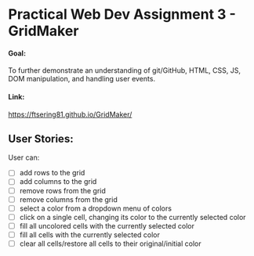 # Practical Web Dev Assignment 3 - GridMaker

#### Goal:
To further demonstrate an understanding of git/GitHub, HTML, CSS, JS, DOM manipulation, and handling user events.

#### Link:
https://ftsering81.github.io/GridMaker/

## User Stories:
User can: 
- [ ] add rows to the grid
- [ ] add columns to the grid
- [ ] remove rows from the grid
- [ ] remove columns from the grid
- [ ] select a color from a dropdown menu of colors
- [ ] click on a single cell, changing its color to the currently selected color
- [ ] fill all uncolored cells with the currently selected color
- [ ] fill all cells with the currently selected color
- [ ] clear all cells/restore all cells to their original/initial color
